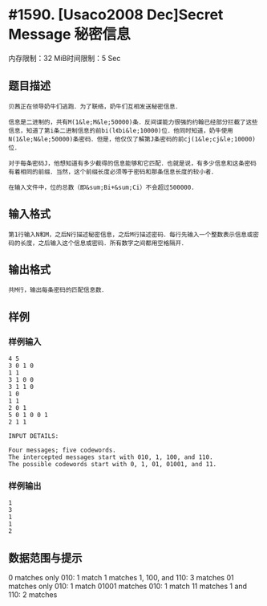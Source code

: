 # #1590. [Usaco2008 Dec]Secret Message 秘密信息

内存限制：32 MiB时间限制：5 Sec

## 题目描述

    贝茜正在领导奶牛们逃跑．为了联络，奶牛们互相发送秘密信息．

    信息是二进制的，共有M(1&le;M&le;50000)条．反间谍能力很强的约翰已经部分拦截了这些信息，知道了第i条二进制信息的前bi(l《bi&le;10000)位．他同时知道，奶牛使用N(1&le;N&le;50000)条密码．但是，他仅仅了解第J条密码的前cj(1&le;cj&le;10000)位．

    对于每条密码J，他想知道有多少截得的信息能够和它匹配．也就是说，有多少信息和这条密码有着相同的前缀．当然，这个前缀长度必须等于密码和那条信息长度的较小者．

    在输入文件中，位的总数（即&sum;Bi+&sum;Ci）不会超过500000.

## 输入格式

    第1行输入N和M，之后N行描述秘密信息，之后M行描述密码．每行先输入一个整数表示信息或密码的长度，之后输入这个信息或密码．所有数字之间都用空格隔开．

## 输出格式

 

    共M行，输出每条密码的匹配信息数．

## 样例

### 样例输入

    
    4 5
    3 0 1 0
    1 1
    3 1 0 0
    3 1 1 0
    1 0
    1 1
    2 0 1
    5 0 1 0 0 1
    2 1 1
    
    INPUT DETAILS:
    
    Four messages; five codewords.
    The intercepted messages start with 010, 1, 100, and 110.
    The possible codewords start with 0, 1, 01, 01001, and 11.
    
    
    
    

### 样例输出

    
    1
    3
    1
    1
    2
    
    
    

## 数据范围与提示

0 matches only 010: 1 match 1 matches 1, 100, and 110: 3 matches 01 matches only 010: 1 match 01001 matches 010: 1 match 11 matches 1 and 110: 2 matches
